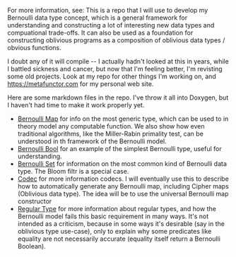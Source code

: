 For more information, see:
This is a repo that I will use to develop my Bernoulli data type concept, which is a general framework for understanding and constructing
a lot of interesting new data types and compuational trade-offs. It can also be used as a foundation for constructing oblivious programs
as a composition of oblivious data types / obvious functions.

I doubt any of it will compile -- I actually hadn't looked at this in years, while I battled sickness and cancer, but now that I'm feeling
better, I'm revisting some old projects. Look at my repo for other things I'm working on, and https://metafunctor.com for my personal web site.

Here are some markdown files in the repo. I've throw it all into Doxygen, but I haven't had time to make it work properly yet.

- [Bernoulli Map](BERNOULLI_MAP.md) for info on the most generic type, which can be used to in theory model any computable function.
We also show how even traditional algorithms, like the Miller-Rabin primality test, can be understood in th framework of the Bernoulli model.
- [Bernoulli Bool](BERNOULLI_BOOL.md) for an example of the simplest Bernoulli type, useful for understanding.
- [Bernoulli Set](BERNOULLI_SET.md) for information on the most common kind of Bernoulli data type. The Bloom filtr is a special case.
- [Codec](CODEC.md) for more information codecs. I will eventually use this to describe how to automatically generate any Bernoulli map,
including Cipher maps (Oblivious data type). The idea will be to use the universal Bernoulli map constructor
- [Regular Type](REGULAR_TYPE_CONCEPT.md) for more information about regular types, and how the Bernoulli model fails this basic requirement
in many ways. It's not intended as a criticism, because in some ways it's desirable (say in the oblivious type use-case), only to
explain why some predicates like equality are not necessarily accurate (equality itself return a Bernoulli Boolean).
